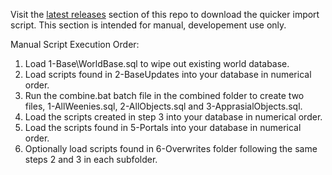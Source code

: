 Visit the [latest releases](https://github.com/ACEmulator/ACE-World/releases/latest) section of this repo to download the quicker import script.
This section is intended for manual, developement use only.

Manual Script Execution Order:

1. Load 1-Base\WorldBase.sql to wipe out existing world database.
2. Load scripts found in 2-BaseUpdates into your database in numerical order.
3. Run the combine.bat batch file in the combined folder to create two files, 1-AllWeenies.sql, 2-AllObjects.sql and 3-ApprasialObjects.sql.
4. Load the scripts created in step 3 into your database in numerical order.
5. Load the scripts found in 5-Portals into your database in numerical order.
6. Optionally load scripts found in 6-Overwrites folder following the same steps 2 and 3 in each subfolder.